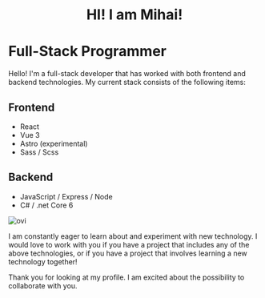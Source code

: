 

  <h1 align="center">HI! I am Mihai!</h1>


# Full-Stack Programmer
Hello! I'm a full-stack developer that has worked with both frontend and backend technologies. My current stack consists of the following items:

## Frontend
- React
- Vue 3
- Astro (experimental)
- Sass / Scss

## Backend
- JavaScript / Express / Node
- C# / .net Core 6 

<img align="center" src="https://github-readme-stats.vercel.app/api/top-langs?username=BaltacMihai&show_icons=true&locale=en&layout=compact&theme=chartreuse-dark" alt="ovi" />

<p>
  
I am constantly eager to learn about and experiment with new technology. I would love to work with you if you have a project that includes any of the above technologies, or if you have a project that involves learning a new technology together!
</p>
Thank you for looking at my profile. I am excited about the possibility to collaborate with you.






